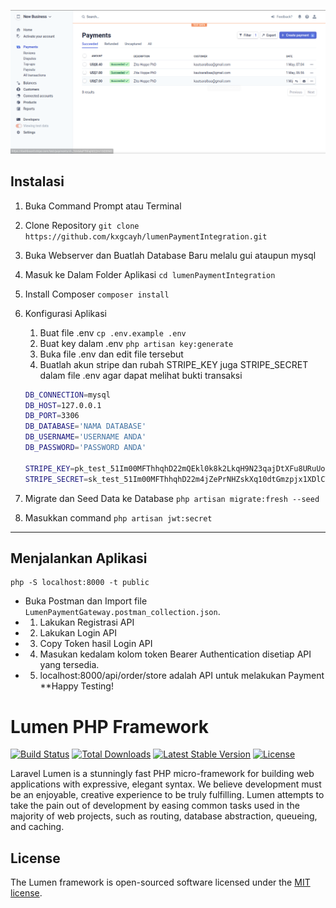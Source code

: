 ![stripe-payments-section](https://raw.githubusercontent.com/kxgcayh/lumenPaymentIntegration/main/doccuments/SuccessPaymentStrip.png)
## Instalasi

1. Buka Command Prompt atau Terminal
2. Clone Repository `git clone https://github.com/kxgcayh/lumenPaymentIntegration.git`
3. Buka Webserver dan Buatlah Database Baru melalu gui ataupun mysql
4. Masuk ke Dalam Folder Aplikasi `cd lumenPaymentIntegration`
5. Install Composer `composer install`
6. Konfigurasi Aplikasi
    1. Buat file .env `cp .env.example .env`
    2. Buat key dalam .env `php artisan key:generate`
    3. Buka file .env dan edit file tersebut
    4. Buatlah akun stripe dan rubah STRIPE_KEY juga STRIPE_SECRET dalam file .env agar dapat melihat bukti transaksi
    ```sh
    DB_CONNECTION=mysql
    DB_HOST=127.0.0.1
    DB_PORT=3306
    DB_DATABASE='NAMA DATABASE'
    DB_USERNAME='USERNAME ANDA'
    DB_PASSWORD='PASSWORD ANDA'

    STRIPE_KEY=pk_test_51Im00MFThhqhD22mQEkl0k8k2LkqH9N23qajDtXFu8URuUoa8SwVN99hAxTPOXgQ43035euyveLYazHklkSJW4zX00a4ciBH0r
    STRIPE_SECRET=sk_test_51Im00MFThhqhD22m4jZePrNHZskXq10dtGmzpjx1XDlCTs3WnFlKmZO4WxwiMTK1BdGjVi19heSUZkq1HnBGJ8LT00jeyPzSQF
    ```
    
7. Migrate dan Seed Data ke Database `php artisan migrate:fresh --seed`
8. Masukkan command `php artisan jwt:secret`

---

<!-- MENJALANKAN APLIKASI -->

## Menjalankan Aplikasi

```shell
php -S localhost:8000 -t public
```

* Buka Postman dan Import file `LumenPaymentGateway.postman_collection.json`.
* 1. Lakukan Registrasi API
* 2. Lakukan Login API
* 3. Copy Token hasil Login API
* 4. Masukan kedalam kolom token Bearer Authentication disetiap API yang tersedia.
* 5. localhost:8000/api/order/store adalah API untuk melakukan Payment
**Happy Testing!

# Lumen PHP Framework

[![Build Status](https://travis-ci.org/laravel/lumen-framework.svg)](https://travis-ci.org/laravel/lumen-framework)
[![Total Downloads](https://img.shields.io/packagist/dt/laravel/framework)](https://packagist.org/packages/laravel/lumen-framework)
[![Latest Stable Version](https://img.shields.io/packagist/v/laravel/framework)](https://packagist.org/packages/laravel/lumen-framework)
[![License](https://img.shields.io/packagist/l/laravel/framework)](https://packagist.org/packages/laravel/lumen-framework)

Laravel Lumen is a stunningly fast PHP micro-framework for building web applications with expressive, elegant syntax. We believe development must be an enjoyable, creative experience to be truly fulfilling. Lumen attempts to take the pain out of development by easing common tasks used in the majority of web projects, such as routing, database abstraction, queueing, and caching.

## License

The Lumen framework is open-sourced software licensed under the [MIT license](https://opensource.org/licenses/MIT).
